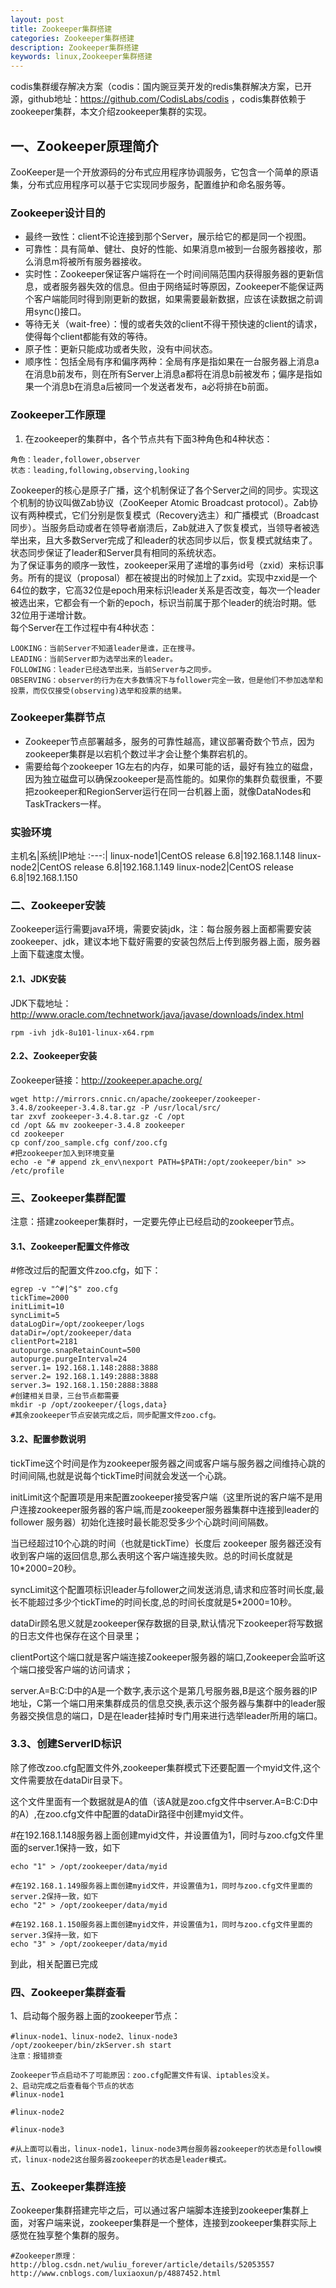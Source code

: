 ```yaml
---
layout: post
title: Zookeeper集群搭建
categories: Zookeeper集群搭建
description: Zookeeper集群搭建
keywords: linux,Zookeeper集群搭建
---
```


codis集群缓存解决方案（codis：国内豌豆荚开发的redis集群解决方案，已开源，github地址：https://github.com/CodisLabs/codis
，codis集群依赖于zookeeper集群，本文介绍zookeeper集群的实现。   

## 一、Zookeeper原理简介
ZooKeeper是一个开放源码的分布式应用程序协调服务，它包含一个简单的原语集，分布式应用程序可以基于它实现同步服务，配置维护和命名服务等。  

### Zookeeper设计目的
* 最终一致性：client不论连接到那个Server，展示给它的都是同一个视图。
* 可靠性：具有简单、健壮、良好的性能、如果消息m被到一台服务器接收，那么消息m将被所有服务器接收。
* 实时性：Zookeeper保证客户端将在一个时间间隔范围内获得服务器的更新信息，或者服务器失效的信息。但由于网络延时等原因，Zookeeper不能保证两个客户端能同时得到刚更新的数据，如果需要最新数据，应该在读数据之前调用sync()接口。
* 等待无关（wait-free）：慢的或者失效的client不得干预快速的client的请求，使得每个client都能有效的等待。
* 原子性：更新只能成功或者失败，没有中间状态。
* 顺序性：包括全局有序和偏序两种：全局有序是指如果在一台服务器上消息a在消息b前发布，则在所有Server上消息a都将在消息b前被发布；偏序是指如果一个消息b在消息a后被同一个发送者发布，a必将排在b前面。

### Zookeeper工作原理
1. 在zookeeper的集群中，各个节点共有下面3种角色和4种状态：
```
角色：leader,follower,observer  
状态：leading,following,observing,looking
```
Zookeeper的核心是原子广播，这个机制保证了各个Server之间的同步。实现这个机制的协议叫做Zab协议（ZooKeeper Atomic Broadcast protocol）。Zab协议有两种模式，它们分别是恢复模式（Recovery选主）和广播模式（Broadcast同步）。当服务启动或者在领导者崩溃后，Zab就进入了恢复模式，当领导者被选举出来，且大多数Server完成了和leader的状态同步以后，恢复模式就结束了。状态同步保证了leader和Server具有相同的系统状态。  
为了保证事务的顺序一致性，zookeeper采用了递增的事务id号（zxid）来标识事务。所有的提议（proposal）都在被提出的时候加上了zxid。实现中zxid是一个64位的数字，它高32位是epoch用来标识leader关系是否改变，每次一个leader被选出来，它都会有一个新的epoch，标识当前属于那个leader的统治时期。低32位用于递增计数。  
每个Server在工作过程中有4种状态：  
```
LOOKING：当前Server不知道leader是谁，正在搜寻。
LEADING：当前Server即为选举出来的leader。
FOLLOWING：leader已经选举出来，当前Server与之同步。
OBSERVING：observer的行为在大多数情况下与follower完全一致，但是他们不参加选举和投票，而仅仅接受(observing)选举和投票的结果。
```

### Zookeeper集群节点
* Zookeeper节点部署越多，服务的可靠性越高，建议部署奇数个节点，因为zookeeper集群是以宕机个数过半才会让整个集群宕机的。
* 需要给每个zookeeper 1G左右的内存，如果可能的话，最好有独立的磁盘，因为独立磁盘可以确保zookeeper是高性能的。如果你的集群负载很重，不要把zookeeper和RegionServer运行在同一台机器上面，就像DataNodes和TaskTrackers一样。

### 实验环境
主机名|系统|IP地址
:---:|
linux-node1|CentOS release 6.8|192.168.1.148
linux-node2|CentOS release 6.8|192.168.1.149
linux-node2|CentOS release 6.8|192.168.1.150

### 二、Zookeeper安装
Zookeeper运行需要java环境，需要安装jdk，注：每台服务器上面都需要安装zookeeper、jdk，建议本地下载好需要的安装包然后上传到服务器上面，服务器上面下载速度太慢。

#### 2.1、JDK安装
JDK下载地址：http://www.oracle.com/technetwork/java/javase/downloads/index.html
```
rpm -ivh jdk-8u101-linux-x64.rpm
```

#### 2.2、Zookeeper安装
Zookeeper链接：http://zookeeper.apache.org/
```
wget http://mirrors.cnnic.cn/apache/zookeeper/zookeeper-3.4.8/zookeeper-3.4.8.tar.gz -P /usr/local/src/
tar zxvf zookeeper-3.4.8.tar.gz -C /opt
cd /opt && mv zookeeper-3.4.8 zookeeper
cd zookeeper
cp conf/zoo_sample.cfg conf/zoo.cfg
#把zookeeper加入到环境变量
echo -e "# append zk_env\nexport PATH=$PATH:/opt/zookeeper/bin" >> /etc/profile
```

### 三、Zookeeper集群配置
注意：搭建zookeeper集群时，一定要先停止已经启动的zookeeper节点。

#### 3.1、Zookeeper配置文件修改
#修改过后的配置文件zoo.cfg，如下：
```
egrep -v "^#|^$" zoo.cfg
tickTime=2000
initLimit=10
syncLimit=5
dataLogDir=/opt/zookeeper/logs
dataDir=/opt/zookeeper/data
clientPort=2181
autopurge.snapRetainCount=500
autopurge.purgeInterval=24
server.1= 192.168.1.148:2888:3888
server.2= 192.168.1.149:2888:3888
server.3= 192.168.1.150:2888:3888
#创建相关目录，三台节点都需要
mkdir -p /opt/zookeeper/{logs,data}
#其余zookeeper节点安装完成之后，同步配置文件zoo.cfg。
```

#### 3.2、配置参数说明
tickTime这个时间是作为zookeeper服务器之间或客户端与服务器之间维持心跳的时间间隔,也就是说每个tickTime时间就会发送一个心跳。   

initLimit这个配置项是用来配置zookeeper接受客户端（这里所说的客户端不是用户连接zookeeper服务器的客户端,而是zookeeper服务器集群中连接到leader的follower 服务器）初始化连接时最长能忍受多少个心跳时间间隔数。  

当已经超过10个心跳的时间（也就是tickTime）长度后 zookeeper 服务器还没有收到客户端的返回信息,那么表明这个客户端连接失败。总的时间长度就是 10*2000=20秒。  

syncLimit这个配置项标识leader与follower之间发送消息,请求和应答时间长度,最长不能超过多少个tickTime的时间长度,总的时间长度就是5*2000=10秒。  

dataDir顾名思义就是zookeeper保存数据的目录,默认情况下zookeeper将写数据的日志文件也保存在这个目录里；  

clientPort这个端口就是客户端连接Zookeeper服务器的端口,Zookeeper会监听这个端口接受客户端的访问请求；  

server.A=B:C:D中的A是一个数字,表示这个是第几号服务器,B是这个服务器的IP地址，C第一个端口用来集群成员的信息交换,表示这个服务器与集群中的leader服务器交换信息的端口，D是在leader挂掉时专门用来进行选举leader所用的端口。  

### 3.3、创建ServerID标识
除了修改zoo.cfg配置文件外,zookeeper集群模式下还要配置一个myid文件,这个文件需要放在dataDir目录下。  

这个文件里面有一个数据就是A的值（该A就是zoo.cfg文件中server.A=B:C:D中的A）,在zoo.cfg文件中配置的dataDir路径中创建myid文件。  

#在192.168.1.148服务器上面创建myid文件，并设置值为1，同时与zoo.cfg文件里面的server.1保持一致，如下
```
echo "1" > /opt/zookeeper/data/myid

#在192.168.1.149服务器上面创建myid文件，并设置值为1，同时与zoo.cfg文件里面的server.2保持一致，如下
echo "2" > /opt/zookeeper/data/myid

#在192.168.1.150服务器上面创建myid文件，并设置值为1，同时与zoo.cfg文件里面的server.3保持一致，如下
echo "3" > /opt/zookeeper/data/myid
```
到此，相关配置已完成

### 四、Zookeeper集群查看
1、启动每个服务器上面的zookeeper节点：
```
#linux-node1、linux-node2、linux-node3
/opt/zookeeper/bin/zkServer.sh start
注意：报错排查

Zookeeper节点启动不了可能原因：zoo.cfg配置文件有误、iptables没关。
2、启动完成之后查看每个节点的状态
#linux-node1

#linux-node2

#linux-node3

#从上面可以看出，linux-node1，linux-node3两台服务器zookeeper的状态是follow模式，linux-node2这台服务器zookeeper的状态是leader模式。
```
### 五、Zookeeper集群连接
Zookeeper集群搭建完毕之后，可以通过客户端脚本连接到zookeeper集群上面，对客户端来说，zookeeper集群是一个整体，连接到zookeeper集群实际上感觉在独享整个集群的服务。

```
#Zookeeper原理：
http://blog.csdn.net/wuliu_forever/article/details/52053557
http://www.cnblogs.com/luxiaoxun/p/4887452.html
```
